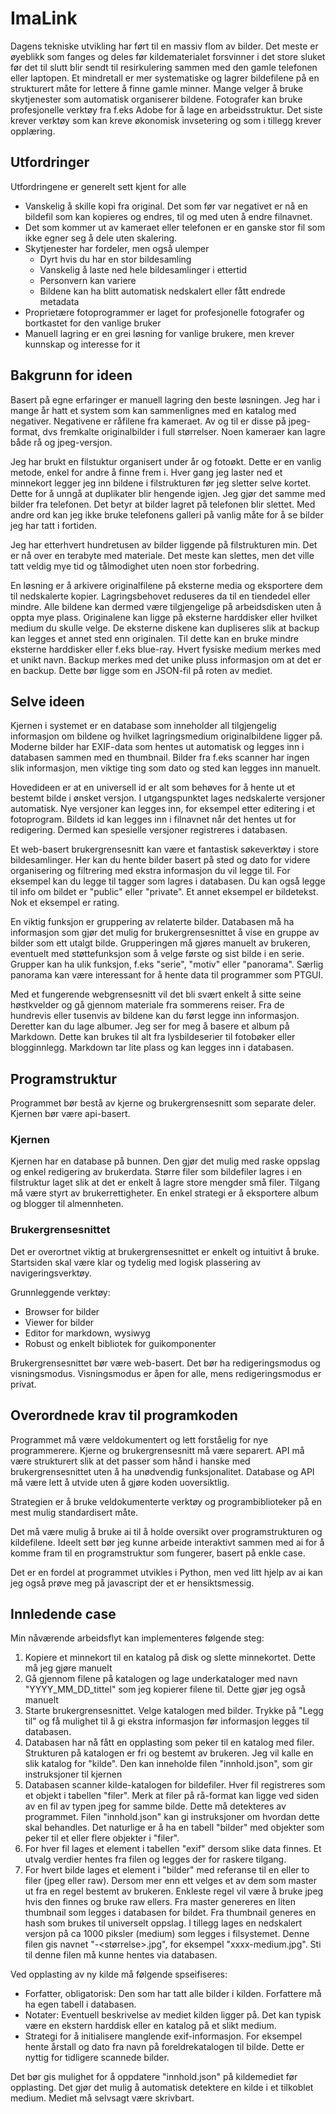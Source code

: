 # ImaLink
Dagens tekniske utvikling har ført til en massiv flom av bilder. Det meste er øyeblikk som fanges og deles før kildematerialet forsvinner i det store sluket før det til slutt blir sendt til resirkulering sammen med den gamle telefonen eller laptopen. Et mindretall er mer systematiske og lagrer bildefilene på en strukturert måte for lettere å finne gamle minner. Mange velger å bruke skytjenester som automatisk organiserer bildene. Fotografer kan bruke profesjonelle verktøy fra f.eks Adobe for å lage en arbeidsstruktur. Det siste krever verktøy som kan kreve økonomisk invsetering og som i tillegg krever opplæring. 

## Utfordringer
Utfordringene er generelt sett kjent for alle

* Vanskelig å skille kopi fra original. Det som før var negativet er nå en bildefil som kan kopieres og endres, til og med uten å endre filnavnet.
* Det som kommer ut av kameraet eller telefonen er en ganske stor fil som ikke egner seg å dele uten skalering.
* Skytjenester har fordeler, men også ulemper
  * Dyrt hvis du har en stor bildesamling
  * Vanskelig å laste ned hele bildesamlinger i ettertid
  * Personvern kan variere
  * Bildene kan ha blitt automatisk nedskalert eller fått endrede metadata
* Proprietære fotoprogrammer er laget for profesjonelle fotografer og bortkastet for den vanlige bruker
* Manuell lagring er en grei løsning for vanlige brukere, men krever kunnskap og interesse for it

## Bakgrunn for ideen
Basert på egne erfaringer er manuell lagring den beste løsningen. Jeg har i mange år hatt et system som kan sammenlignes med en katalog med negativer. Negativene er råfilene fra kameraet. Av og til er disse på jpeg-format, dvs fremkalte originalbilder i full størrelser. Noen kameraer kan lagre både rå og jpeg-versjon.

Jeg har brukt en filstuktur organisert under år og fotoøkt. Dette er en vanlig metode, enkel for andre å finne frem i. Hver gang jeg laster ned et minnekort legger jeg inn bildene i filstrukturen før jeg sletter selve kortet. Dette for å unngå at duplikater blir hengende igjen. Jeg gjør det samme med bilder fra telefonen. Det betyr at bilder lagret på telefonen blir slettet. Med andre ord kan jeg ikke bruke telefonens galleri på vanlig måte for å se bilder jeg har tatt i fortiden.

Jeg har etterhvert hundretusen av bilder liggende på filstrukturen min. Det er nå over en terabyte med materiale. Det meste kan slettes, men det ville tatt veldig mye tid og tålmodighet uten noen stor forbedring.

En løsning er å arkivere originalfilene på eksterne media og eksportere dem til nedskalerte kopier. Lagringsbehovet reduseres da til en tiendedel eller mindre. Alle bildene kan dermed være tilgjengelige på arbeidsdisken uten å oppta mye plass. Originalene kan ligge på eksterne harddisker eller hvilket medium du skulle velge. De eksterne diskene kan dupliseres slik at backup kan legges et annet sted enn originalen. Til dette kan en bruke mindre eksterne harddisker eller f.eks blue-ray. Hvert fysiske medium merkes med et unikt navn. Backup merkes med det unike pluss informasjon om at det er en backup. Dette bør ligge som en JSON-fil på roten av mediet.

## Selve ideen

Kjernen i systemet er en database som inneholder all tilgjengelig informasjon om bildene og hvilket lagringsmedium originalbildene ligger på. Moderne bilder har EXIF-data som hentes ut automatisk og legges inn i databasen sammen med en thumbnail. Bilder fra f.eks scanner har ingen slik informasjon, men viktige ting som dato og sted kan legges inn manuelt.

Hovedideen er at en universell id er alt som behøves for å hente ut et bestemt bilde i ønsket versjon. I utgangspunktet lages nedskalerte versjoner automatisk. Nye versjoner kan legges inn, for eksempel etter editering i et fotoprogram. Bildets id kan legges inn i filnavnet når det hentes ut for redigering. Dermed kan spesielle versjoner registreres i databasen.

Et web-basert brukergrensesnitt kan være et fantastisk søkeverktøy i store bildesamlinger. Her kan du hente bilder basert på sted og dato for videre organisering og filtrering med ekstra informasjon du vil legge til. For eksempel kan du legge til tagger som lagres i databasen. Du kan også legge til info om bildet er "public" eller "private". Et annet eksempel er bildetekst. Nok et eksempel er rating. 

En viktig funksjon er gruppering av relaterte bilder. Databasen må ha informasjon som gjør det mulig for brukergrensesnittet å vise en gruppe av bilder som ett utalgt bilde. Grupperingen må gjøres manuelt av brukeren, eventuelt med støttefunksjon som å velge første og sist bilde i en serie. Grupper kan ha ulik funksjon, f.eks "serie", "motiv" eller "panorama". Særlig panorama kan være interessant for å hente data til programmer som PTGUI.

Med et fungerende webgrensesnitt vil det bli svært enkelt å sitte seine høstkvelder og gå gjennom materiale fra sommerens reiser. Fra de hundrevis eller tusenvis av bildene kan du først legge inn informasjon. Deretter kan du lage albumer. Jeg ser for meg å basere et album på Markdown. Dette kan brukes til alt fra lysbildeserier til fotobøker eller blogginnlegg. Markdown tar lite plass og kan legges inn i databasen.

## Programstruktur

Programmet bør bestå av kjerne og brukergrensesnitt som separate deler. Kjernen bør være api-basert.

### Kjernen
Kjernen har en database på bunnen. Den gjør det mulig med raske oppslag og enkel redigering av brukerdata. Større filer som bildefiler lagres i en filstruktur laget slik at det er enkelt å lagre store mengder små filer. Tilgang må være styrt av brukerrettigheter. En enkel strategi er å eksportere album og blogger til almennheten.

### Brukergrensesnittet
Det er overortnet viktig at brukergrensesnittet er enkelt og intuitivt å bruke. Startsiden skal være klar og tydelig med logisk plassering av  navigeringsverktøy.

Grunnleggende verktøy:
- Browser for bilder
- Viewer for bilder
- Editor for markdown, wysiwyg
- Robust og enkelt bibliotek for guikomponenter

Brukergrensesnittet bør være web-basert. Det bør ha redigeringsmodus og visningsmodus. Visningsmodus er åpen for alle, mens redigeringsmodus er privat.

## Overordnede krav til programkoden

Programmet må være veldokumentert og lett forståelig for nye programmerere. Kjerne og brukergrensesnitt må være separert. API må være strukturert slik at det passer som hånd i hanske med brukergrensesnittet uten å ha unødvendig funksjonalitet. Database og API må være lett å utvide uten å gjøre koden uoversiktlig.

Strategien er å bruke veldokumenterte verktøy og programbiblioteker på en mest mulig standardisert måte.

Det må være mulig å bruke ai til å holde oversikt over programstrukturen og kildefilene. Ideelt sett bør jeg kunne arbeide interaktivt sammen med ai for å komme fram til en programstruktur som fungerer, basert på enkle case. 

Det er en fordel at programmet utvikles i Python, men ved litt hjelp av ai kan jeg også prøve meg på javascript der et er hensiktsmessig.

## Innledende case

Min nåværende arbeidsflyt kan implementeres følgende steg:
1. Kopiere et minnekort til en katalog på disk og slette minnekortet. Dette må jeg gjøre manuelt
2. Gå gjennom filene på katalogen og lage underkataloger med navn "YYYY_MM_DD_tittel" som jeg kopierer filene til. Dette gjør jeg også manuelt
3. Starte brukergrensesnittet. Velge katalogen med bilder. Trykke på "Legg til" og få mulighet til å gi ekstra informasjon før informasjon legges til databasen.
4. Databasen har nå fått en opplasting som peker til en katalog med filer. Strukturen på katalogen er fri og bestemt av brukeren. Jeg vil kalle en slik katalog for "kilde". Den kan inneholde filen "innhold.json", som gir instruksjoner til kjernen
5. Databasen scanner kilde-katalogen for bildefiler. Hver fil registreres som et objekt i tabellen "filer". Merk at filer på rå-format kan ligge ved siden av en fil av typen jpeg for samme bilde. Dette må detekteres av programmet. Filen "innhold.json" kan gi instruksjoner om hvordan dette skal behandles. Det naturlige er å ha en tabell "bilder" med objekter som peker til et eller flere objekter i "filer".
6. For hver fil lages et element i tabellen "exif" dersom slike data finnes. Et utvalg verdier hentes fra filen og legges der for raskere tilgang.
7. For hvert bilde lages et element i "bilder" med referanse til en eller to filer (jpeg eller raw). Dersom mer enn ett velges et av dem som master ut fra en regel bestemt av brukeren. Enkleste regel vil være å bruke jpeg hvis den finnes og bruke raw ellers. Fra master genereres en liten thumbnail som legges i databasen for bildet. Fra thumbnail generes en hash som brukes til universelt oppslag. I tillegg lages en nedskalert versjon på ca 1000 piksler (medium) som legges i filsystemet. Denne filen gis navnet "<id>-<størrelse>.jpg", for eksempel "xxxx-medium.jpg". Sti til denne filen må kunne hentes via databasen.

Ved opplasting av ny kilde må følgende spseifiseres:
* Forfatter, obligatorisk: Den som har tatt alle bilder i kilden. Forfattere må ha egen tabell i databasen. 
* Notater: Eventuell beskrivelse av mediet kilden ligger på. Det kan typisk være en ekstern harddisk eller en katalog på et slikt medium.
* Strategi for å initialisere manglende exif-informasjon. For eksempel hente årstall og dato fra navn på foreldrekatalogen til bilde. Dette er nyttig for tidligere scannede bilder.

Det bør gis mulighet for å oppdatere "innhold.json" på kildemediet før opplasting. Det gjør det mulig å automatisk detektere en kilde i et tilkoblet medium. Mediet må selvsagt være skrivbart.
